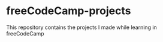 # freeCodeCamp-projects
This repository contains the projects I made while learning in freeCodeCamp
